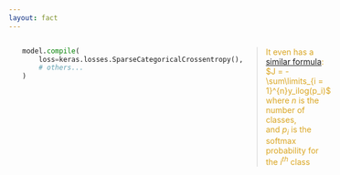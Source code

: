 ```yaml
---
layout: fact
---
```


<Congratz
  achievement="knowing your third loss function"
  message="Sparse Categorical Cross Entropy"
  secondary="Another long and scary name to remember!"
  caveat="It's actually similar to Binary Cross Entropy."
  compact
/>

- 
  ```py
  model.compile(
      loss=keras.losses.SparseCategoricalCrossentropy(),
      # others...
  )
  ```

- 
  > It even has a [similar formula][1]: $J = -\sum\limits_{i = 1}^{n}y_ilog(p_i)$  
  > where $n$ is the number of classes,  
  > and $p_i$ is the softmax probability for the $i^{th}$ class

[1]: https://towardsdatascience.com/cross-entropy-loss-function-f38c4ec8643e

<style>
  .shiki-container {
    text-align: left;
    flex: 1;
  }

  blockquote {
    color: goldenrod;
    flex: 1;
    text-align: left;
  }

  .katex {
    color: darkorange;
  }

  ul {
    display: flex !important;
    flex-direction: row;
  }

  ul li {
    list-style: none;
  }
</style>